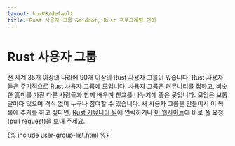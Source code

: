 ```yaml
---
layout: ko-KR/default
title: Rust 사용자 그룹 &middot; Rust 프로그래밍 언어
---
```


# Rust 사용자 그룹

전 세계 35개 이상의 나라에 90개 이상의 Rust 사용자 그룹이 있습니다.
Rust 사용자들은 주기적으로 Rust 사용자 그룹에 모입니다.
사용자 그룹은 커뮤니티를 접하고, 비슷한 흥미를 가진 다른 사람들과 함께 배우며 친교를 나누기에 좋은 곳입니다.
모임은 보통 달마다 있으며 격식 없이 누구나 참여할 수 있습니다.
새 사용자 그룹을 만들어서 이 목록에 추가를 하고 싶다면, [Rust 커뮤니티 팀](./team.html#Community-team)에 연락하거나 [이 웹사이트](https://github.com/rust-lang/rust-www/blob/master/_data/usergroups.yml)에 바로 풀 요청(pull request)을 보내 주세요.

{% include user-group-list.html %}
